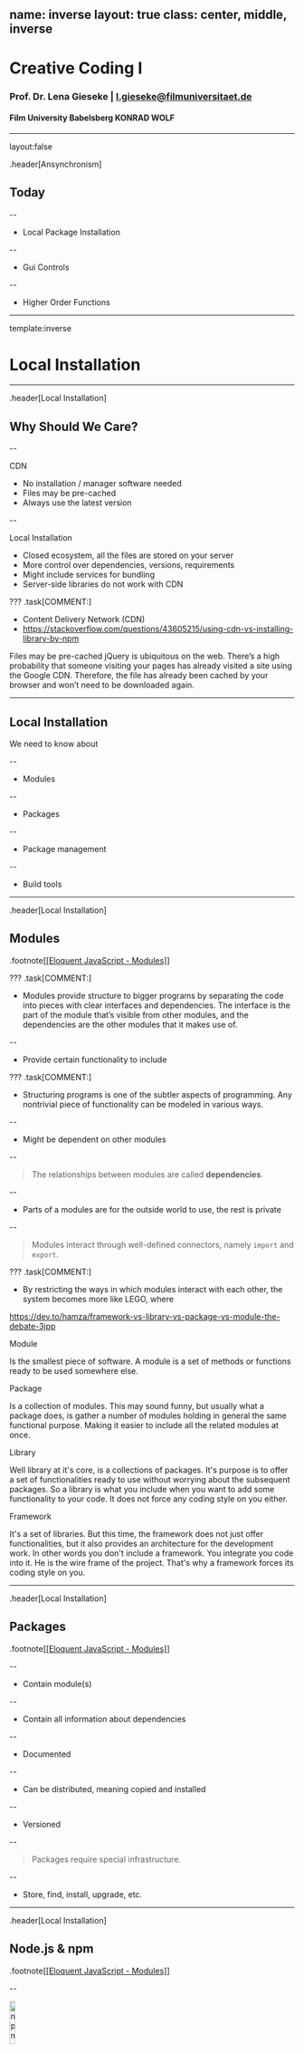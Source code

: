name: inverse
layout: true
class: center, middle, inverse
---


# Creative Coding I


### Prof. Dr. Lena Gieseke | l.gieseke@filmuniversitaet.de  

#### Film University Babelsberg KONRAD WOLF


---
layout:false

.header[Ansynchronism]

## Today

--
* Local Package Installation

--
* Gui Controls

--
* Higher Order Functions

---
template:inverse

# Local Installation


---
.header[Local Installation]


## Why Should We Care?

--

CDN

* No installation / manager software needed
* Files may be pre-cached
* Always use the latest version

--

Local Installation 

* Closed ecosystem, all the files are stored on your server
* More control over dependencies, versions, requirements
* Might include services for bundling
* Server-side libraries do not work with CDN 



???
.task[COMMENT:]  

*  Content Delivery Network (CDN)
*  https://stackoverflow.com/questions/43605215/using-cdn-vs-installing-library-by-npm

Files may be pre-cached
jQuery is ubiquitous on the web. There’s a high probability that someone visiting your pages has already visited a site using the Google CDN. Therefore, the file has already been cached by your browser and won’t need to be downloaded again.

---

## Local Installation

We need to know about

--

* Modules

--
* Packages

--
* Package management

--
* Build tools


---
.header[Local Installation]

## Modules

.footnote[[[Eloquent JavaScript - Modules]](https://eloquentjavascript.net/10_modules.html#h_zWTXAU93DC)]


???
.task[COMMENT:]  

* Modules provide structure to bigger programs by separating the code into pieces with clear interfaces and dependencies. The interface is the part of the module that’s visible from other modules, and the dependencies are the other modules that it makes use of.

--
* Provide certain functionality to include


???
.task[COMMENT:]  

* Structuring programs is one of the subtler aspects of programming. Any nontrivial piece of functionality can be modeled in various ways.

--
* Might be dependent on other modules

--
  
> The relationships between modules are called **dependencies**.

--

* Parts of a modules are for the outside world to use, the rest is private

--

> Modules interact through well-defined connectors, namely `import` and `export`.




???
.task[COMMENT:]  

* By restricting the ways in which modules interact with each other, the system becomes more like LEGO, where

https://dev.to/hamza/framework-vs-library-vs-package-vs-module-the-debate-3jpp
  

Module

Is the smallest piece of software. A module is a set of methods or functions ready to be used somewhere else.  
  
Package

Is a collection of modules. This may sound funny, but usually what a package does, is gather a number of modules holding in general the same functional purpose. Making it easier to include all the related modules at once.  
  
Library

Well library at it's core, is a collections of packages. It's purpose is to offer a set of functionalities ready to use without worrying about the subsequent packages. So a library is what you include when you want to add some functionality to your code. It does not force any coding style on you either.  
  
Framework

It's a set of libraries. But this time, the framework does not just offer functionalities, but it also provides an architecture for the development work. In other words you don't include a framework. You integrate you code into it. He is the wire frame of the project. That's why a framework forces its coding style on you.

---
.header[Local Installation]
## Packages


.footnote[[[Eloquent JavaScript - Modules]](https://eloquentjavascript.net/10_modules.html#h_zWTXAU93DC)]

--
* Contain module(s)

--
* Contain all information about dependencies

--
* Documented

--
* Can be distributed, meaning copied and installed

--
* Versioned

--

> Packages require special infrastructure.

--
  
* Store, find, install, upgrade, etc.

---
.header[Local Installation]

## Node.js & npm

.footnote[[[Eloquent JavaScript - Modules]](https://eloquentjavascript.net/10_modules.html#h_zWTXAU93DC)]

--

<img src="../02_scripts/img/web/npm.png" alt="npm" style="width:14%;">

* Online repository for JavaScript packages
* An installation and management program
* Comes with useful command line tools, e.g. to run your app
* npm is part of Node.js

--

<img src="../02_scripts/img/web/node.png" alt="node" style="width:28%;">

* An open-source, cross-platform JavaScript runtime environment

---
## Node.js

--

![client_server](../02_scripts/img/web/client_server.png)  

--

* The back-end, meaning the 'engine' of an application in contrast to its front-end interface and interactions.  

--
* Powerful for scalable, data-intensive and real-time apps

???

* As homework you have to install node. This might lead to problems, do it early.
* https://nodejs.org/en/download/

---
## Node.js

The *Hello World* of Node.js is a web server:

```js
const http = require('node:http');

const hostname = '127.0.0.1';
const port = 3000;

const server = http.createServer((req, res) => {
  res.statusCode = 200;
  res.setHeader('Content-Type', 'text/plain');
  res.end('Hello World\n');
});

server.listen(port, hostname, () => {
  console.log(`Server running at http://${hostname}:${port}/`);
});
```

.footnote[[[nodejs.org]](https://nodejs.org/en/learn/getting-started/introduction-to-nodejs)]


???
.task[COMMENT:]  

* 2324/code/node/server.js

---
.header[Node.js]

## Version Managing (Optional)

The node.js version you are using matters a lot! 

--

* Different projects may require different versions of Node.js

--
* Use a tool to manage different versions for Node.js

--

> Yes, we need a package manager for installing an environment that gives us then a package manger...


--

There are [several package manager](https://nodejs.org/en/download/package-manager/) that help you with organizing node versions.
  

???
.task[COMMENT:]  
  
I personally like nvm as it is simple and straight-forward to use (it is actually just a bash script).


.footnote[[freecodecamp](https://www.freecodecamp.org/news/node-version-manager-nvm-install-guide/)]


---
.header[Node.js]

## NVM

[NVM](https://github.com/nvm-sh/nvm/blob/master/README.md) allows you to **install different versions** of Node, **and switch** between these versions depending on the project that you're working on via the command line.

--

<br >

Hence, for getting Node.js, we 

1. Install NVM (or any node version manager of your choice)
2. With NVM install node



???

nvm install --lts

For now, we are just going to work with the latest Node.js version. But keep in mind that if you are ever running into version issues with Node.js, you can switch versions with nvm.
  
https://heynode.com/tutorial/install-nodejs-locally-nvm/

---
## Node.js

### *Or simply download the latest version of [Node.js](https://nodejs.org/en/download)* 😎


---
## Node.js

You can use node to run JavaScript code. 

--

<br >

To execute the JavaScript file, run in a terminal for example:

```bash
node cc1_ws2324_test_01.js
```

???

* For programming a server in JavaScript we need now the web specific functionality of JavaScript, which I introduce in the following.


---
.header[Node.js] 

## npm

--

* The *node package manager* for JavaScript

--
* Comes with node

--
* The world’s largest software registry with more than two million packages


???
.task[COMMENT:]  

* https://www.npmjs.com/

--
### npm CLI

* Command-line interface
* Toolkit for building apps

--

```
npm run X
```

---
.header[Local Installation]

## Node.js & npm

You can check a proper installation with the flag `-v`, which should return the installed version:

```
node -v         // v20.10.0
```

  
```
npm -v          // 10.2.3
```

---
.header[Node.js | npm] 

## Package Installations

For using packages and frameworks, for each project you have 

--
1. to initialize the npm environment and 

--
2. install the packages you want to use.

---
.header[Node.js | npm] 

## 1. Initializing the Node Environment


```node
npm init
```

* Configure the development environment in the current folder

???

.task[TASK:]  

* Show
* mkdir moo
* cd moo
* npm init

rm -r testing

--

* Creates a `package.json` file

--
    * Dependencies: tracks which packages we install 

--
    * Script commands to run your package in different states, e.g. development vs. deployment

--
    * Description, license, etc.

---
.header[Node.js | npm] 

## 1. Initializing the Node Environment


If you know that you are going with a standard setup (which is usually the case for now), you can also set default values with:

```node
npm init -y
```

???

.task[COMMENT:]  

* The `-y` flag means that npm will use default values instead of going through the interactive process asking questions in regard to the configuration settings.


---
.header[Node.js | npm] 

## 2. Packages

`npm install packagename` 

* Installs a package locally (inside of your project folder)

???

.task[COMMENT:]  


--

E.g., we need the three.js module:

```
npm install three
```


???

.task[COMMENT:]  

* Show package.json 

---
.header[Node.js | npm] 

## 2. Packages

After installing a package, we track in

--
* `package.json`: name and version with tolerance

--
* `package-lock.json`: the exact name and version

--

The actual code is in the folder

* `node_modules/`
    * Do not touch this folder
    * Do not commit this folder

--

To re-install you project you can use `npm install package.json`!




???
.task[COMMENT:]  

* No need for the `node_modules/` files.
To use a package within node use `require` and the package name, e.g.

```js
const cowsay = require('cowsay');
```

* `require` is the node version of `import`



```js
let cowsay = require("cowsay");

console.log(cowsay.say({
    text : "Hello, my name is Henry. I am cow. Love me!",
    e : "oo",
    T : "u"
}));
```


---
.header[Local Installation]

## Summary

Install once

* Node.js
* npm

--
  
For each project do

```
npm init -y
```

--
  
For each package do

```
npm install packagename
```

---
.header[Local Installation]

## three.js

```
npm install three
```

--

```
npm install vite
```

--
* Recommended by three.js as development environment

--
* Optimizes the development experience (quick server updates, etc.)

--
* Helps us later to bundle and employ a project (vite is a **build tool**)

--

  
You could also install multiple packages at once:

```
npm install three vite
```


???
.task[COMMENT:]  

* https://gsap.com/


---
.header[Local Installation | three.js]

## How To Run

--
  
In `package.json` we define how to run our app:

```js
{
  // ...
  "scripts": {
    "dev": "vite",
    "build": "vite build"
  },
  // ...
}
```

--
* **`npm run dev`** to start the development server

.footnote[[[three.js Journey]](https://threejs-journey.com/lessons/first-threejs-project#basic-website)]

???
.task[COMMENT:]  

We are using the vite package to run our code.
* `dev` executes `vite`, and `build` executes `vite build` by using the vite/ dependency from the node_modules/ folder.

--
* `npm run X` runs the command under the key X inside scripts object

---
.header[Local Installation | three.js]

## How To Run

`npm run dev`

* You are now running a web server
    * If the page doesn’t open, the terminal should display a local URL such as http://localhost:5173/
    * Open that URL manually

--
* Detects file changes

--
* `CTRL + C` to stop the server


---
template:inverse

## GUIs

---
## GUIs

While you can create your own debug UI using HTML / CSS / JS, there are already multiple libraries:

.footnote[[[three.js Journey]](https://threejs-journey.com/lessons/debug-ui#introduction)]

.left-even[
* [dat.GUI](https://github.com/dataarts/dat.gui)
* [lil-gui](https://lil-gui.georgealways.com/)
* [control-panel](https://github.com/freeman-lab/control-panel)
* [ControlKit](https://github.com/automat/controlkit.js)
* [Uil](https://github.com/lo-th/uil)
* [Tweakpane](https://cocopon.github.io/tweakpane/)
* [Guify](https://github.com/colejd/guify)
* [Oui](https://github.com/wearekuva/oui)
]



--
.right-even[
* Not three.js specific
* Possibly *debug UIs*
]


???
.task[COMMENT:]  

* https://bruno-simon.com/#debug

---
.header[GUIs]

## `lil-gui`

--
* Often used in combination with three.js

--
* Replacement for dat.GUI

--
* [Various of features and styles](https://lil-gui.georgealways.com/examples/kitchen-sink/)
    * Numbers and Sliders
    * Dropdowns
    * Color
    * Text
    * Checkbox
    * Select
    * Button



???
.task[COMMENT:]  

* https://threejs.org/examples/#webgl_animation_skinning_morph
* https://filters.pixijs.download/main/demo/index.html

    * Range —for numbers with minimum and maximum value
    * Color —for colors with various formats
    * Text —for simple texts
    * Checkbox —for booleans (true or false)
    * Select —for a choice from a list of values
    * Button —to trigger functions

---
.header[GUIs]

## `lil-gui`

* Install the package:  

`npm install lil-gui`  
  
--

* Import the code

```js
import { GUI } from 'lil-gui';
```

--
* Create an instance

```js
const gui = new GUI();
```

---
.header[GUIs | `lil-gui`]

## Adding Controllers

--

We always need to **modify an object's property**:
  
<br >
`gui.add(object, property)`

--

```
gui.add(mesh.position, 'y')
```

--

You can specify the minimum value, the maximum value, the precision and give a name:

```
gui.add(mesh.position, 'y', - 10, 10, 0.01, 'Elevation');
```



.footnote[[[three.js Journey]](https://threejs-journey.com/lessons/debug-ui#introduction)]

---
.header[GUIs | `lil-gui`]

## Adding Controllers

For better readability, you can chain the parameter properties:

```
gui.add(mesh.position, 'y').min(- 10).max(10).step(0.01).name('Elevation');
```

.footnote[[[three.js Journey]](https://threejs-journey.com/lessons/debug-ui#introduction)]

--

```
gui
    .add(mesh.position, 'y')
    .min(- 10)
    .max(10)
    .step(0.01)
    .name('Elevation');
```

--

[https://lil-gui.georgealways.com/#Guide#Numbers-and-Sliders](https://lil-gui.georgealways.com/#Guide#Numbers-and-Sliders)

---
.header[GUIs | `lil-gui` | Adding Controllers]

## Property Types

```
gui.add(material, 'wireframe')
```

--

<br >

**lil-gui will choose an appropriate controller based on the property's data type.** 

.footnote[[[lil-gui Documentation]](https://lil-gui.georgealways.com/#Guide)]

--

<br >

Since 'wireframe' is a boolean, a checkbox is created.

---
.header[GUIs | `lil-gui` | Adding Controllers]

## Property Types

```
gui.add( obj, 'boolean property' );      // checkbox
gui.add( obj, 'string property' );       // text field
gui.add( obj, 'number property' );       // number field
gui.add( obj, 'function property' );     // button
```



---
.header[GUIs | `lil-gui`]

## Non-Property Controls

--

```
let myValue = 24;
gui.add(myValue, ?);
```

--

For adjusting your own variable, wrap them in a JavaScript object:

```
const myObject = { myValue: 24 };
gui.add(myObject, 'myValue');
```

---
.header[GUIs | `lil-gui`]

## Buttons

By default, if we pass a function as property, a button is created.

--

```
function myCallbackFunc()
{
    console.log('Do stuff');
}
```

--

```
const guiParams = {doStuff: myCallbackFunc};
gui.add(guiParams, 'doStuff');
```

---
.header[GUIs | `lil-gui`]

## Change Events

If you want to call a function every time a controller is changed, you can pass it to the controller's `onChange` method.  

--

<br >
The new value will be passed to your function after every change.

.footnote[[[lil-gui Documentation]](https://lil-gui.georgealways.com/#Guide)]


???
.task[COMMENT:]  

* So long as it originates from that controller and not from code elsewhere

---
.header[GUIs | `lil-gui`]

## Change Events

```js
const guiParams = { elevate: 3 };
```
--
```js
function elevateFunc(value)
{
    mesh1.position.y = value;
    mesh2.position.y = value;
}
```
--
```js
gui
    .add(guiParams, 'elevate')
    .min(-10)
    .max(10)
    .step(0.1)
    .onChange(elevateFunc);
```


---
.header[GUIs | `lil-gui` | Change Events]

## Different Notation

```js
const guiParams = { elevate: 3 };

gui
    .add(guiParams, 'elevate')
    .min(-10)
    .max(10)
    .step(0.1)
    .onChange(value =>
    {
        icosa.position.y = value;
        icosaWire.position.y = value;
    })
```



---
template: inverse

# Asynchronism


???
.task[COMMENT:]  

* What does it mean?
    * Occurring at different times
    * Allowing the client to continue during processing
    * Having many actions occurring at a time, in any order, without waiting for each other.
* Do you have examples for asynchronity in every day life?
    * Recorded communication
    * Personal plans alla "when I have done this, I will..."
    * Promises
    * Thinking in general?
* How does the digital transformation re-shape time for us?
* Which role does asynchronism play in regard to web development?


---

## Asynchronism

With this chapter you will

--
* understand and be be able to work with JavaScript functions
    * higher order functions 
    * modern (> ECMAScript 2015) syntax
    * asynchronous functionality
--
* and with that **practice your algorithmic thinking**!


---

## Asynchronism

--

In a *synchronous* programming model, things happen one at a time.  
  
--
<br >
  
A **single thread** of control:

.center[<img src="../02_scripts/img/04/program_flow_sync.png" style="width:90%;">]

.footnote[[[Eloquent Javascript]](../02_scripts/https6//eloquentjavascript.net/11_async.html)]

???

*synchronous*: When you call a function that performs a long-running action, it returns only when the action has finished and it can return the result. This stops your program for the time the action takes.

--
  
**Parallel threads** of control:

.center[<img src="../02_scripts/img/04/program_flow_sync_threads.png" style="width:90%;">]

.footnote[[[Eloquent Javascript]](../02_scripts/https6//eloquentjavascript.net/11_async.html)]


---

## Asynchronism

An *asynchronous* model allows multiple things to happen at the same time.  

???

*asynchronous*: When you start an action, your program continues to run. When the action finishes, the program is informed and gets access to the result (for example, the data read from disk).


--
<br >
  
**Async threads** of control:  
  
.center[<img src="../02_scripts/img/04/program_flow_async.png" style="width:90%;">]


---
.header[Asynchronism]

## Callbacks

--
Give functions that perform a slow action as argument the next function that should be executed when the action is finished.  
<br >
  
Such a function is called a *callback* function. 


???
.task[COMMENT:]  

* One approach to asynchronous programming is to make functions that perform a slow action take an extra argument, called a *callback* function. 

--

<br >

The action is started, and when it finishes, the callback function is called *with the result* from the action.

---
.header[Asynchronism]

## Callbacks

```js
myFunc(myCallbackFunc, arg1, ...);
```


???
.task[COMMENT:]  

`myFunc` is implemented so that `myCallbackFunc` is called, once `myFunc` is done.

--

> Callbacks are the veins of a web application. They enable a balanced, non-blocking flow of asynchronous control going back and forth between parts of the application.

[[Fred Schott]](../02_scripts/http:6/fredkschott.com/post/2014/03/understanding-error-first-callbacks-in-node-js/)

---
.header[Asynchronism]

## Callbacks

```js
setTimeout(print, 500, "Time is up");

function print(strData)
{
    console.log(strData);
}
```

???

The `setTimeout` function, available both in Node.js and in browsers, waits a given number of milliseconds (a second is a thousand milliseconds) and then calls a function.
* https://developer.mozilla.org/en-US/docs/Web/API/setTimeout

* Show in browser
* https://p5js.org/reference/#/p5/createCanvas
* https://p5js.org/reference/#/p5.Element/doubleClicked

---
.header[Asynchronism]

## Callbacks

Callback functions enable the creation of **dependencies** and **follow-up functionality** if a certain event happened.

--

```js
function setup()
{
    let canvas = createCanvas(512, 512);
    canvas.doubleClicked(changeColor);

    background(240);
}

function changeColor()
{
    background(random(255), random(255), random(255));
}
```

---
.header[Asynchronism]

## Callbacks

```js
function elevateFunc(value){
    mesh1.position.y = value;
    mesh2.position.y = value;
}

const guiParams = { elevate: 3 };

gui
    .add(guiParams, 'elevate')
    .min(-10)
    .max(10)
    .step(0.1)
    .onChange(elevateFunc);
```

---
.header[Asynchronism]

## Callbacks

The callback functionality and the option to pass a function as an argument is based on the principle of *higher order functions*.

---
template: inverse

# Higher Order Functions


???
.task[COMMENT:]  

* What are higher order functions?
* Higher-order functions allow us to abstract over *actions*, not just *values*. They come in several forms. For example, we can have functions that create new functions.
* We have already used higher order function by adding a function as callback to an event listeners.  

---

## Higher Order Functions

In mathematics and computer science, a higher-order function is a function that does at least one of the following:

* it takes one or more functions as arguments
* it returns a function as its result

--

Functions are regular objects in JavaScript and they can be handled almost the same as objects.  



???

This means that functions operate on other functions, either by taking them as arguments or by returning them. 

Higher-order functions allow us to abstract over *actions*, not just *values*. They come in several forms. For example, we can have functions that create new functions.

We have already used higher order function by adding a function as callback to an event listeners.  

[[Wikipedia: Higher-order function]](https://en.wikipedia.org/wiki/Higher-order_function)

---

## Higher Order Functions

Three exemplary higher-order functions, taking another function as argument, are `map`, `filter`, and `reduce` for working with arrays. 

--

* `map` applies a function to each element of its list

--
* `filter` removes all elements of a list not satisfying a condition

--
* `reduce` successively applies a binary operation to pairs of the list and therefore reduces the list to a value

???

Each programming language supporting programming in the functional style supports at least the three functions map, filter, and reduce. The names of the three functions have variations in the different programming languages. 

---
.header[Higher Order Functions]

## `map`

```js
let lengths = ["Bilbo", "Gandalf", "Nazgul"].map(getLength);

function getLength(item)
{
    return item.length;
}
console.log(lengths); 
```

--

```
// 5,7,6
```

---
.header[Higher Order Functions]

## `reduce`


`array.reduce(function(total, currentValue, currentIndex, arr), initialValue)`

--

```js
let sum = [15.5, 2.3, 1.1, 4.7].reduce(getSum, 0);

function getSum(total, num) 
{
    return total + Math.round(num);
}
console.log(sum); 
```

--

```
// 24
```


---

.center[<img src="../02_scripts/img/04/mapfilterreduce.jpg" alt="mapfilterreduce" style="width:80%;">[[Modernes Cpp]](https://www.modernescpp.com/index.php/higher-order-functions)]


---

## Higher Order Functions

JavaScript offers two ways to write the code for higher order functions more compactly:

--

* ***Anonymous*** functions

--
* ***Arrow*** functions 
  
--
    * The modern and preferred way

---
template:inverse

# Anonymous Functions

???

TASK: Does anyone know what these are?

* anonymous functions are functions that are dynamically declared at runtime.

---
.header[Higher Order Functions]

## Anonymous Functions


They are called *anonymous* functions because they aren’t given a name in the same way as normal functions.  

--

```js
function() {
    // Function Body
}
```

--

*An anonymous function is a function without a name.*

--

Hence, anonymous functions are 

--
* directly placed, where they are needed, or 

--
* stored in a variable.

---
.header[Higher Order Functions | Anonymous Functions]

## Separate Function Definition

```js
function setup()
{
    let canvas = createCanvas(512, 512);
    canvas.doubleClicked(changeColor);

    background(240);
}

function changeColor()
{
    background(random(255), random(255), random(255));
}
```

---
.header[Higher Order Functions | Anonymous Functions]

## Directly Placed

```js
function setup()
{
    let canvas = createCanvas(512, 512);

    // The callback as anonymous function
    canvas.doubleClicked(function()
    {
        background(random(255), random(255), random(255));
    });

    background(240);
}
```

--
  
The value of the first argument of the `.doubleClicked()` event is a function without a name.


???
.task[COMMENT:]  

* The above makes use of the principle of higher order functions. 

---
.header[Higher Order Functions | Anonymous Functions]

## Directly Placed


```js
let lengths = ["Bilbo", "Gandalf", "Nazgul"].map(getLength);

function getLength(item)
{
    return item.length;
}

console.log(lengths); // 5,7,6
```
  
--

```js
let lengths = ["Bilbo", "Gandalf", "Nazgul"].map(function (item)
{
    return item.length;
});

console.log(lengths); // 5,7,6
```

---
.header[Higher Order Functions | Anonymous Functions]

## Stored In a Variable

Anonymous function can also be stored in and invoked (called) using a variable name.

```js
const greatMath = function (a, b) {return a * b};

let result = greatMath(4, 3);

console.log(result);
```

--

This is also called a *function expression*. 

--

<br >
Function expressions stored in variables do not need function names. They are always invoked using the variable name.


???
.task[COMMENT:]  

* What is the difference between a functions declaration and a function expression?
* https://stackoverflow.com/questions/1013385/what-is-the-difference-between-a-function-expression-vs-declaration-in-javascrip
    * Function declarations load before any code is executed.
    * Function expressions load only when the interpreter reaches that line of code.


---
.header[Higher Order Functions]

## Function Expressions

The subtle difference between a functions declaration and a function expression is *when* a function is created by the JavaScript engine:

--

* A function expression is created when the execution reaches it and is usable only from that moment on.

--

* A function declaration can be called earlier than it is defined.

???

For example, a global Function Declaration is visible in the whole script, no matter where it is.  

That’s due to internal algorithms. When JavaScript prepares to run the script, it first looks for global Function Declarations in it and creates the functions. We can think of it as an “initialization stage”.  

And after all Function Declarations are processed, the code is executed. So it has access to these functions.


---
.header[Higher Order Functions]

## Function Expressions

For example, this works:

```js
//Function Declaration

sayHi("Hans"); // Hello, Hans

function sayHi(name)
{
    console.log("Hello " + name);
}
```
--

The function declaration `sayHi` is created when JavaScript is preparing to start the script and is visible everywhere in it.

---
.header[Higher Order Functions]

## Function Expressions

If it were a function expression, then it wouldn’t work:

```js
//Function Expression

sayHi("Hans"); // error!

const sayHi = function(name)
{
    console.log("Hello " + name);
};
```

---
.header[Higher Order Functions]

## Anonymous Functions

All this is possible because functions in Javascript are just a special type of object. 

--

<br >

This means they can be used in the same way as any other object. 

--
* Stored in variables
* Passed to other functions
* Be returned from functions

[[javaScript.info]](../02_scripts/https6//www.w3schools.com/js/js_function_definition.asp)

???
.task[COMMENT:]  

* text
They can be stored in variables, passed to other functions as parameters or be returned from a function using the return statement. Functions are always objects, no matter how they are created.



---
template: inverse

# Arrow Functions

--
### *(this is only different syntax!)*


???
.task[COMMENT:]  

Arrow functions were added in 2015, mostly to make it possible to write function expressions more compactly.

[[javaScript.info]](../02_scripts/https6//www.w3schools.com/js/js_function_definition.asp) [[Eloquent JavaScript]](../02_scripts/https6//eloquentjavascript.net/03_functions.html)


---
.header[Higher Order Functions]

## Arrow Functions

Arrow functions allow an even shorter syntax for writing function expressions (starting with ECMAScript 2015).

???

* In certain cases you don't need the function keyword, the return keyword, nor the curly brackets.

--

```js
// ES5
const myFunction = function (param1, param2)
{
    // do something
}
```

--

```js
// ECMAScript 2015
const myFunction = (param1, param2) =>
{
    // do something
}
```

---
.header[Higher Order Functions]

## Arrow Functions

```js
const myFunction = (param1, param2) =>
{
    // do something
}
```

An arrow comes after the list of parameters and is followed by the function’s body. It expresses something like  

--
<br >

> This input (the parameters) produces this result (the body).
  

--

`this input => this result`


---
.header[Higher Order Functions]

## Arrow Functions


If there are no parameters, the `()` just stay empty:

--

```js
// ES5
const myFunction = function ()
{
    // do something
}

--

// ECMAScript 2015
const myFunction = () =>
{
    // do something
}
```

---
.header[Higher Order Functions]

## Arrow Functions


With this, we can make the anonymous function for changing the canvas color in a p5 sketch even more compact:

```js
// ES5 Anonymous syntax
canvas.doubleClicked(function ()
{
    background(random(255), random(255), random(255));
});
```

--

```js
// ECMAScript 2015 Arrow syntax
canvas.doubleClicked(() => background(random(255), random(255), random(255)));
```

---
.header[Higher Order Functions]

## Arrow Functions



If there is only one parameter, we can omit the `()`.

```js
// ES5
const myFunction = function (param1)
{
    // do something
}

// ECMAScript 2015
const myFunction = param1 =>
{
    // do something
}
```

---
.header[Higher Order Functions]

## Arrow Functions


Also, when there is only one line of code, you can omit the return and the {}.

```js
// ES5
const result = function(x, y) 
{
    return x * y;
}

// ECMAScript 2015
const result = (x, y) => x * y;
```

---
.header[Higher Order Functions]

## Arrow Functions


Once again, when there is only one parameter, you can also omit the parentheses around the parameter list.

```js
// ES5
const result = function(x) 
{
    return x * x;
}

// ECMAScript 2015
const result = x => x * x;
```


---
template:inverse

# 🤯

---
.header[GUIs | `lil-gui` | Change Events]

## Different Notation

```js
const guiParams = { elevate: 3 };

gui
    .add(guiParams, 'elevate')
    .min(-10)
    .max(10)
    .step(0.1)
    .onChange(value =>
    {
        icosa.position.y = value;
        icosaWire.position.y = value;
    })
```

---
.header[Higher Order Functions | three.js]

## Window Resizing

```
window.addEventListener('resize', () => 
{
    renderer.setSize(window.innerWidth, window.innerHeight);
    camera.aspect = window.innerWidth / window.innerHeight;
    camera.updateProjectionMatrix();
});
```


???
.task[COMMENT:]  

* .updateProjectionMatrix () : undefined

Updates the camera projection matrix. Must be called after any change of parameters. 

TODO: more three.js examples



---
.header[Higher Order Functions]

## Exercise

[Exercise File ↗︎](../../../2324/code/class07/cc1_ws2324_functions_START.js)



---
.header[Higher Order Functions]

## Arrow Functions


For now you can remember that functions, anonymous functions, function expression and arrow functions do the same thing.  

--
  
  <br >
They do have slight differences but nothing we need to be bothered about at this point.



???
.task[COMMENT:]  


When Is The Arrow Function Helpful?

Arrow functions do not have their own this. They are not well suited for defining object methods.

Arrow functions are not hoisted. They must be defined before they are used.

Using `const` is safer than using `let`, because a function expression is always constant value.

You can only omit the return keyword and the curly brackets if the function is a *single statement*. Because of this, it might be a good habit to always keep them: 

---
.header[Higher Order Functions]

## Arrow Functions

No matter what your programming level is, you **must understand higher order functions**, meaning that functions can be input and return arguments.  

--

<br >

With that we can build functionality chains with callbacks in order to enable asynchron execution.

--

<br >

The best syntax for higher order functions is the **arrow syntax**.

--

<br >

*But wait, there is more...* 😱

---

## Asynchronism

We just saw the tip of the iceberg! More asynchron functionality syntax:

* Error First Functions
* Promises
* then..catch
* Async / Await

--

For proper web development you would need to understand the above concepts.


???
.task[COMMENT:]  

You must **understand promises** but not necessarily write them from scratch yourself.



---
.header[Asynchronism]

## Error-First Functions

--

Functions have not only the option to hand data back and forth but also **errors**.  

--

This means that callback functions get both, an error and data as input arguments.

--

```js
function myCallbackFunc(error, arg1, ...){}
```

---
.header[Asynchronism]

## Error-First Functions

Functions have not only the option to hand data back and forth but also **errors**.  
This means that callback functions get both, an error and data as input arguments.

```js
mySetTimeout(print, 500, "Time is up");

function print(error, strData)
{
    console.log(strData);
}
```

--

* Convention common to many JavaScript libraries  


???
.task[COMMENT:]  

Error first callbacks is a convention common to many JavaScript libraries.  
  
--
* Asynchronous methods in the Node.js core API follow the error-first callback pattern

???
.task[COMMENT:]  

For example, most asynchronous methods exposed by the open-source server environment Node.js core API follow the error-first callback pattern. 

--
* However, JavaScript itself does not enforce this pattern

???
.task[COMMENT:]  

However, the language JavaScript itself does not enforce this pattern.



---
.header[Asynchronism]

## Error-First Callbacks

```js
const fs = require('fs');

function errorFirstCallback(err, data)
{
    if (err)
    {
        console.error('There was an error', err);
        return;
    }
    console.log(data);
}

fs.readFile('./does_not_exist', 'utf8', errorFirstCallback);
fs.readFile('./does_exist', 'utf8', errorFirstCallback);
```

Keep in mind that the above is not a client side function but server side NodeJS code.


???
.task[COMMENT:]  

* require() is not part of the standard JavaScript API. But in Node.js, it's a built-in function with a special purpose: to load modules.


---
.header[Asynchronism]

## Error-First Callbacks

1. The first argument of the callback is reserved for an error object. If an error occurred, it will be returned by the `err` argument.

--
2. The second argument of the callback is reserved for any successful response data.   

--

If no error occurred, err will be set to null and any successful data will be returned in the second argument.

.footnote[[[Fred Schott]](http://fredkschott.com/post/2014/03/understanding-error-first-callbacks-in-node-js/), [[nodejs.org]](../02_scripts/https6//nodejs.org/api/errors.html#errors_error_first_callbacks)]


.footnote[[[Fred Schott]](../02_scripts/http:6/fredkschott.com/post/2014/03/understanding-error-first-callbacks-in-node-js/)]

???

Keep in mind that most ml5.js methods and functions are asynchronous (machine learning models can take significant amounts of time to process inputs and generate outputs!).  

--

> The documentation of a library functions tells you, whether it is an error-first function.





---
template: inverse

## The End

# 💪🏼  🗓  🔎


???
.task[COMMENT:]  

* Show tasks

